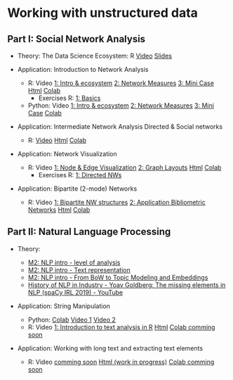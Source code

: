 # Working with unstructured data

## Part I: Social Network Analysis

* Theory: The Data Science Ecosystem: R [Video](https://www.loom.com/share/307f388fbb3d4e73919250aa6eb535f0) [Slides](https://sds-aau.github.io/SDS-master/M2/notebooks/network_analysis_theory.html)
* Application: Introduction to Network Analysis
   * R: Video [1: Intro & ecosystem](https://www.loom.com/share/abe75a61d7374ae99f946e1a5829430e)  [2: Network Measures](https://www.loom.com/share/981c493c990c46f591f465455a0d5bba) [3: Mini Case](https://www.loom.com/share/9fc0c009945c4fb0b3aaa0be77f52707) [Html](https://sds-aau.github.io/SDS-master/M2/notebooks/network_analysis_application.nb.html) [Colab](https://colab.research.google.com/github/SDS-AAU/SDS-master/blob/master/M2/notebooks/network_analysis_application.ipynb)
      * Exercises R: [1: Basics](https://colab.research.google.com/github/SDS-AAU/SDS-master/blob/master/M2/exercises/network_analysis_application_ex1.ipynb)
   * Python: Video [1: Intro & ecosystem](https://www.loom.com/share/e2a1e501c1474b70aaa64bad5257d635)  [2: Network Measures](https://www.loom.com/share/3556014c3e2b4fd39d675e05258f5041) [3: Mini Case](https://www.loom.com/share/75ed0b7f781a447991f28149bbe54c04) [Colab](https://github.com/SDS-AAU/SDS-master/blob/master/M2/notebooks/M2_Networks_hands_on_in_python.ipynb)

* Application: Intermediate Network Analysis Directed & Social networks
   * R: [Video](https://www.loom.com/share/1f905b64ba014819a0c0b45c0757f92c) [Html](https://sds-aau.github.io/SDS-master/M2/notebooks/network_analysis_application_directed.nb.html) [Colab](https://colab.research.google.com/github/SDS-AAU/SDS-master/blob/master/M2/notebooks/network_analysis_application_directed.ipynb)

* Application: Network Visualization
   * R: Video [1: Node & Edge Visualization](https://www.loom.com/share/a76f6ef6a09e4c8280e306c5458ca1bd) [2: Graph Layouts](https://www.loom.com/share/91375f4f85df4ce2b6f199f6b52390c2) [Html](https://sds-aau.github.io/SDS-master/M2/notebooks/network_analysis_application_visualization.nb.html) [Colab](https://colab.research.google.com/github/SDS-AAU/SDS-master/blob/master/M2/notebooks/network_analysis_application_visualization.ipynb)
      * Exercises R: [1: Directed NWs](https://colab.research.google.com/github/SDS-AAU/SDS-master/blob/master/M2/exercises/network_analysis_application_directed_ex1.ipynb)

* Application: Bipartite (2-mode) Networks
   * R: Video [1: Bipartite NW structures](https://www.loom.com/share/7668a71c95f941a1a17148e45ba83689) [2: Application Bibliometric Networks](https://www.loom.com/share/2fdf16a87a9d4eac81d50cef0b55ae3b) [Html](https://sds-aau.github.io/SDS-master/M2/notebooks/network_analysis_application_bipartite.nb.html) [Colab](https://colab.research.google.com/github/SDS-AAU/SDS-master/blob/master/M2/notebooks/network_analysis_application_bipartite.ipynb)
 <!---     * Exercise R: [Bibliometric Networks](https://colab.research.google.com/github/SDS-AAU/SDS-master/blob/master/M2/exercises/network_analysis_application_bipartit_ex1.ipynb) --->

## Part II: Natural Language Processing

* Theory: 
   * [M2: NLP intro - level of analysis](https://www.loom.com/share/289e4e0e91c24e759ae84a11cb06f78c?sharedAppSource=personal_library)
   * [M2: NLP intro - Text representation](https://www.loom.com/share/d97ba6e1e1a344899c83616b290cd888?sharedAppSource=personal_library)
   * [M2: NLP intro - From BoW to Topic Modeling and Embeddings](https://www.loom.com/share/2a7b0791c906457cab0c57e0618dc68b?sharedAppSource=personal_library)
   * [History of NLP in Industry - Yoav Goldberg: The missing elements in NLP (spaCy IRL 2019) - YouTube](https://youtu.be/e12danHhlic)


* Application: String Manipulation
   * Python: [Colab](https://colab.research.google.com/github/SDS-AAU/SDS-master/blob/master/M2/notebooks/NLP_intro_py.ipynb) [Video 1](https://www.loom.com/share/44d9ad8917fb4b9585110c507640ff3c?sharedAppSource=personal_library) [Video 2](https://www.loom.com/share/109433b5063d445aa2dd1b19d263afee?sharedAppSource=personal_library)
   * R: Video [1: Introduction to text analysis in R](https://www.loom.com/share/5648ecba2c26429aaebcda7ba8ffb83a?from_recorder=1) [Html](https://sds-aau.github.io/SDS-master/M2/notebooks/NLP_intro_R.nb.html) [Colab comming soon](https://colab.research.google.com/github/SDS-AAU/SDS-master/blob/master/M2/notebooks/NLP_intro_R.ipynb)

* Application: Working with long text and extracting text elements
    * R: Video [comming soon]() [Html (work in progress)](https://sds-aau.github.io/SDS-master/M2/notebooks/NLP_long_text_R.nb.html) [Colab comming soon](https://colab.research.google.com/github/SDS-AAU/SDS-master/blob/master/M2/notebooks/NLP_long_text_R.ipynb)
    




